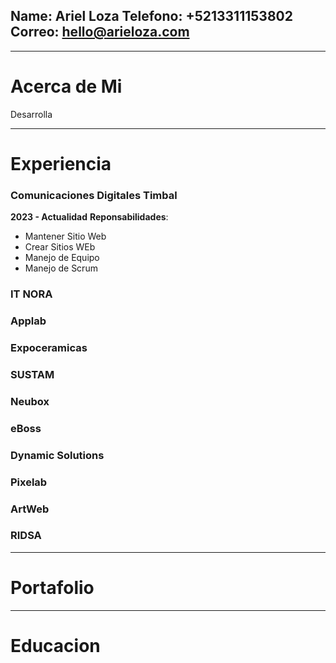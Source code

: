 **Name**: Ariel Loza
**Telefono**: +5213311153802
**Correo**: hello@arieloza.com
---

---
# Acerca de Mi
Desarrolla

---
# Experiencia
### Comunicaciones Digitales Timbal
**2023 - Actualidad**
**Reponsabilidades**:
- Mantener Sitio Web
- Crear Sitios WEb
- Manejo de Equipo
- Manejo de Scrum
### IT NORA
### Applab
### Expoceramicas
### SUSTAM
### Neubox
### eBoss
### Dynamic Solutions
### Pixelab
### ArtWeb
### RIDSA

---
# Portafolio

---
# Educacion